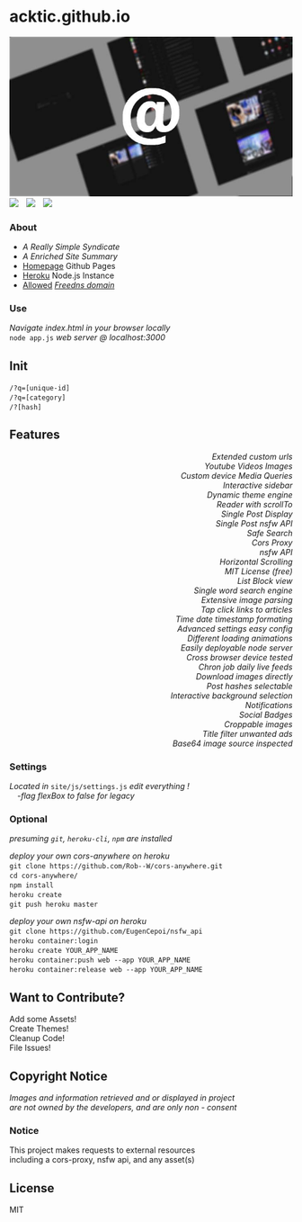 <h1>acktic.github.io</h1>

<img src='capture.jpg'>
<br>
<div style='display:inline-block'><img src='https://github.com/acktic/acktic.github.io/actions/workflows/node.js.yml/badge.svg'>&emsp;<img src='https://heroku-badge.herokuapp.com/?app=acktic-github-io&style=flat&svg=1'>&emsp;<img src='https://img.shields.io/github/license/acktic/acktic.github.io?style=social'></div>

### About

  - <em>A Really Simple Syndicate</em>
  - <em>A Enriched Site Summary</em>
  - [Homepage](https://acktic.github.io "Homepage") Github Pages
  - [Heroku](https://acktic.herokuapp.com "Heroku") Node.js Instance
  - [Allowed](http://ack.allowed.org "Allowed") <em>[Freedns domain](https://freedns.afraid.org/)</em>

### Use

  <em>Navigate index.html in your browser locally</em><br>
  `node app.js` <em>web server @ localhost:3000</em>

## Init

  `/?q=[unique-id]`<br>
  `/?q=[category]`<br>
  `/?[hash]`<br>

## Features

  <div align='right'><em>Extended custom urls</em></div>
  <div align='right'><em>Youtube Videos Images</em></div>
  <div align='right'><em>Custom device Media Queries</em></div>
  <div align='right'><em>Interactive sidebar</em></div>
  <div align='right'><em>Dynamic theme engine</em></div>
  <div align='right'><em>Reader with scrollTo</em></div>
  <div align='right'><em>Single Post Display</em></div>
  <div align='right'><em>Single Post nsfw API</em></div>
  <div align='right'><em>Safe Search</em></div>
  <div align='right'><em>Cors Proxy</em></div>
  <div align='right'><em>nsfw API</em></div>
  <div align='right'><em>Horizontal Scrolling</em></div>
  <div align='right'><em>MIT License (free)</em></div>
  <div align='right'><em>List Block view</em></div>
  <div align='right'><em>Single word search engine</em></div>
  <div align='right'><em>Extensive image parsing</em></div>
  <div align='right'><em>Tap click links to articles</em></div>
  <div align='right'><em>Time date timestamp formating</em></div>
  <div align='right'><em>Advanced settings easy config</em></div>
  <div align='right'><em>Different loading animations</em></div>
  <div align='right'><em>Easily deployable node server</em></div>
  <div align='right'><em>Cross browser device tested</em></div>
  <div align='right'><em>Chron job daily live feeds</em></div>
  <div align='right'><em>Download images directly</em></div>
  <div align='right'><em>Post hashes selectable</em></div>
  <div align='right'><em>Interactive background selection</em></div>
  <div align='right'><em>Notifications</em></div>
  <div align='right'><em>Social Badges</em></div>
  <div align='right'><em>Croppable images</em></div>
  <div align='right'><em>Title filter unwanted ads</em></div>
  <div align='right'><em>Base64 image source inspected</em></div>

### Settings

<em>Located in</em> `site/js/settings.js` <em> edit everything !</em><br>
&emsp;-<em>flag flexBox to false for legacy</em>

### Optional

<em>presuming `git`, `heroku-cli`, `npm` are installed</em>

<em>deploy your own cors-anywhere on heroku</em><br>
`git clone https://github.com/Rob--W/cors-anywhere.git`<br>
`cd cors-anywhere/`<br>
`npm install`<br>
`heroku create`<br>
`git push heroku master`<br>

<em>deploy your own nsfw-api on heroku</em><br>
`git clone https://github.com/EugenCepoi/nsfw_api`<br>
`heroku container:login`<br>
`heroku create YOUR_APP_NAME`<br>
`heroku container:push web --app YOUR_APP_NAME`<br>
`heroku container:release web --app YOUR_APP_NAME`<br>

Want to Contribute?
----

Add some Assets!<br>
Create Themes!<br>
Cleanup Code!<br>
File Issues!<br>

Copyright Notice
----

<em>Images and information retrieved and or displayed in project<br> are not owned by the developers, and are only non - consent</em>

### Notice

  This project makes requests to external resources<br>
  including a cors-proxy, nsfw api, and any asset(s)

License
----

MIT
